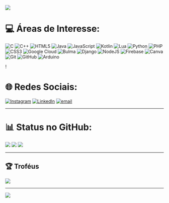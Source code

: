 ![](https://quotes-github-readme.vercel.app/api?type=horizontal&theme=light)

# 💻 Áreas de Interesse:
![C](https://img.shields.io/badge/c-%2300599C.svg?style=for-the-badge&logo=c&logoColor=white) ![C++](https://img.shields.io/badge/c++-%2300599C.svg?style=for-the-badge&logo=c%2B%2B&logoColor=white) ![HTML5](https://img.shields.io/badge/html5-%23E34F26.svg?style=for-the-badge&logo=html5&logoColor=white) ![Java](https://img.shields.io/badge/java-%23ED8B00.svg?style=for-the-badge&logo=openjdk&logoColor=white) ![JavaScript](https://img.shields.io/badge/javascript-%23323330.svg?style=for-the-badge&logo=javascript&logoColor=%23F7DF1E) ![Kotlin](https://img.shields.io/badge/kotlin-%237F52FF.svg?style=for-the-badge&logo=kotlin&logoColor=white) ![Lua](https://img.shields.io/badge/lua-%232C2D72.svg?style=for-the-badge&logo=lua&logoColor=white) ![Python](https://img.shields.io/badge/python-3670A0?style=for-the-badge&logo=python&logoColor=ffdd54) ![PHP](https://img.shields.io/badge/php-%23777BB4.svg?style=for-the-badge&logo=php&logoColor=white) ![CSS3](https://img.shields.io/badge/css3-%231572B6.svg?style=for-the-badge&logo=css3&logoColor=white) ![Google Cloud](https://img.shields.io/badge/GoogleCloud-%234285F4.svg?style=for-the-badge&logo=google-cloud&logoColor=white) ![Bulma](https://img.shields.io/badge/bulma-00D0B1?style=for-the-badge&logo=bulma&logoColor=white) ![Django](https://img.shields.io/badge/django-%23092E20.svg?style=for-the-badge&logo=django&logoColor=white) ![NodeJS](https://img.shields.io/badge/node.js-6DA55F?style=for-the-badge&logo=node.js&logoColor=white) ![Firebase](https://img.shields.io/badge/firebase-a08021?style=for-the-badge&logo=firebase&logoColor=ffcd34) ![Canva](https://img.shields.io/badge/Canva-%2300C4CC.svg?style=for-the-badge&logo=Canva&logoColor=white) ![Git](https://img.shields.io/badge/git-%23F05033.svg?style=for-the-badge&logo=git&logoColor=white) ![GitHub](https://img.shields.io/badge/github-%23121011.svg?style=for-the-badge&logo=github&logoColor=white) ![Arduino](https://img.shields.io/badge/-Arduino-00979D?style=for-the-badge&logo=Arduino&logoColor=white)

!

# 🌐 Redes Sociais:
[![Instagram](https://img.shields.io/badge/Instagram-%23E4405F.svg?logo=Instagram&logoColor=white)](https://instagram.com/galon_davi) [![LinkedIn](https://img.shields.io/badge/LinkedIn-%230077B5.svg?logo=linkedin&logoColor=white)](https://linkedin.com/in/davi-de-oliveira-galon-3863a8265) [![email](https://img.shields.io/badge/Email-D14836?logo=gmail&logoColor=white)](mailto:galondavips@gmail.com) 

---

# 📊 Status no GitHub:
![](https://github-readme-stats.vercel.app/api?username=davigalon&theme=default&hide_border=false&include_all_commits=true&count_private=false)
![](https://nirzak-streak-stats.vercel.app/?user=davigalon&theme=default&hide_border=false)
![](https://github-readme-stats.vercel.app/api/top-langs/?username=davigalon&theme=default&hide_border=false&include_all_commits=true&count_private=false&layout=compact)

---

## 🏆 Troféus
![](https://github-profile-trophy.vercel.app/?username=davigalon&theme=default&no-frame=true&no-bg=false&margin-w=4)

---

[![](https://visitcount.itsvg.in/api?id=davigalon&icon=0&color=0)](https://visitcount.itsvg.in)

<!-- Proudly created with GPRM ( https://gprm.itsvg.in ) -->
